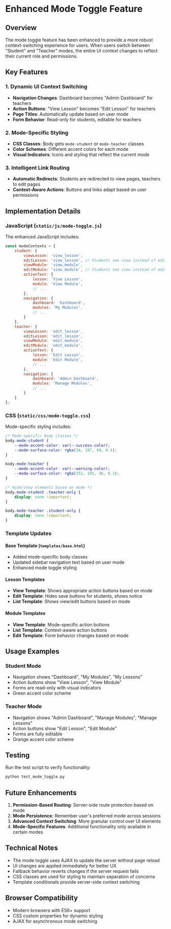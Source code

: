 # Enhanced Mode Toggle Feature

## Overview

The mode toggle feature has been enhanced to provide a more robust context-switching experience for users. When users switch between "Student" and "Teacher" modes, the entire UI context changes to reflect their current role and permissions.

## Key Features

### 1. Dynamic UI Context Switching
- **Navigation Changes**: Dashboard becomes "Admin Dashboard" for teachers
- **Action Buttons**: "View Lesson" becomes "Edit Lesson" for teachers
- **Page Titles**: Automatically update based on user mode
- **Form Behavior**: Read-only for students, editable for teachers

### 2. Mode-Specific Styling
- **CSS Classes**: Body gets `mode-student` or `mode-teacher` classes
- **Color Schemes**: Different accent colors for each mode
- **Visual Indicators**: Icons and styling that reflect the current mode

### 3. Intelligent Link Routing
- **Automatic Redirects**: Students are redirected to view pages, teachers to edit pages
- **Context-Aware Actions**: Buttons and links adapt based on user permissions

## Implementation Details

### JavaScript (`static/js/mode-toggle.js`)

The enhanced JavaScript includes:

```javascript
const modeContexts = {
    student: {
        viewLesson: 'view_lesson',
        editLesson: 'view_lesson', // Students see view instead of edit
        viewModule: 'view_module',
        editModule: 'view_module', // Students see view instead of edit
        actionText: {
            lesson: 'View Lesson',
            module: 'View Module',
            // ...
        },
        navigation: {
            dashboard: 'Dashboard',
            modules: 'My Modules',
            // ...
        }
    },
    teacher: {
        viewLesson: 'edit_lesson',
        editLesson: 'edit_lesson',
        viewModule: 'edit_module',
        editModule: 'edit_module',
        actionText: {
            lesson: 'Edit Lesson',
            module: 'Edit Module',
            // ...
        },
        navigation: {
            dashboard: 'Admin Dashboard',
            modules: 'Manage Modules',
            // ...
        }
    }
};
```

### CSS (`static/css/mode-toggle.css`)

Mode-specific styling includes:

```css
/* Mode-specific body classes */
body.mode-student {
    --mode-accent-color: var(--success-color);
    --mode-surface-color: rgba(34, 197, 94, 0.1);
}

body.mode-teacher {
    --mode-accent-color: var(--warning-color);
    --mode-surface-color: rgba(251, 191, 36, 0.1);
}

/* Hide/show elements based on mode */
body.mode-student .teacher-only {
    display: none !important;
}

body.mode-teacher .student-only {
    display: none !important;
}
```

### Template Updates

#### Base Template (`templates/base.html`)
- Added mode-specific body classes
- Updated sidebar navigation text based on user mode
- Enhanced mode toggle styling

#### Lesson Templates
- **View Template**: Shows appropriate action buttons based on mode
- **Edit Template**: Hides save buttons for students, shows notice
- **List Template**: Shows view/edit buttons based on mode

#### Module Templates
- **View Template**: Mode-specific action buttons
- **List Template**: Context-aware action buttons
- **Edit Template**: Form behavior changes based on mode

## Usage Examples

### Student Mode
- Navigation shows "Dashboard", "My Modules", "My Lessons"
- Action buttons show "View Lesson", "View Module"
- Forms are read-only with visual indicators
- Green accent color scheme

### Teacher Mode
- Navigation shows "Admin Dashboard", "Manage Modules", "Manage Lessons"
- Action buttons show "Edit Lesson", "Edit Module"
- Forms are fully editable
- Orange accent color scheme

## Testing

Run the test script to verify functionality:

```bash
python test_mode_toggle.py
```

## Future Enhancements

1. **Permission-Based Routing**: Server-side route protection based on mode
2. **Mode Persistence**: Remember user's preferred mode across sessions
3. **Advanced Context Switching**: More granular control over UI elements
4. **Mode-Specific Features**: Additional functionality only available in certain modes

## Technical Notes

- The mode toggle uses AJAX to update the server without page reload
- UI changes are applied immediately for better UX
- Fallback behavior reverts changes if the server request fails
- CSS classes are used for styling to maintain separation of concerns
- Template conditionals provide server-side context switching

## Browser Compatibility

- Modern browsers with ES6+ support
- CSS custom properties for dynamic styling
- AJAX for asynchronous mode switching 